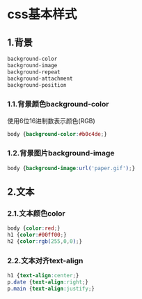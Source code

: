 # css基本样式

## 1.背景
```css
background-color
background-image
background-repeat
background-attachment
background-position
```

### 1.1.背景颜色background-color
使用6位16进制数表示颜色(RGB)<br>
```css
body {background-color:#b0c4de;}
```

### 1.2.背景图片background-image
```css
body {background-image:url('paper.gif');}
```

## 2.文本

### 2.1.文本颜色color
```css
body {color:red;}
h1 {color:#00ff00;}
h2 {color:rgb(255,0,0);}
```

### 2.2.文本对齐text-align
```css
h1 {text-align:center;}
p.date {text-align:right;}
p.main {text-align:justify;}
```